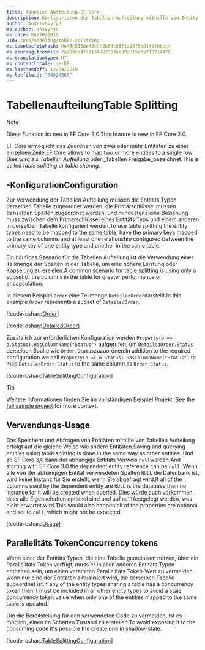 ```yaml
---
title: Tabellen Aufteilung-EF Core
description: Konfigurieren der Tabellen Aufteilung mithilfe von Entity Framework Core
author: AndriySvyryd
ms.author: ansvyryd
ms.date: 04/10/2019
uid: core/modeling/table-splitting
ms.openlocfilehash: 0e48c516de43cdc2b54c56f1a96f5e01f9fbbbc4
ms.sourcegitcommit: 7a709ce4f77134782393aa802df5ab2718714479
ms.translationtype: MT
ms.contentlocale: de-DE
ms.lasthandoff: 12/04/2019
ms.locfileid: "74824560"
---
```

# <a name="table-splitting"></a><span data-ttu-id="9fd43-103">Tabellenaufteilung</span><span class="sxs-lookup"><span data-stu-id="9fd43-103">Table Splitting</span></span>

>[!NOTE]
> <span data-ttu-id="9fd43-104">Diese Funktion ist neu in EF Core 2,0.</span><span class="sxs-lookup"><span data-stu-id="9fd43-104">This feature is new in EF Core 2.0.</span></span>

<span data-ttu-id="9fd43-105">EF Core ermöglicht das Zuordnen von zwei oder mehr Entitäten zu einer einzelnen Zeile.</span><span class="sxs-lookup"><span data-stu-id="9fd43-105">EF Core allows to map two or more entities to a single row.</span></span> <span data-ttu-id="9fd43-106">Dies wird als _Tabellen Aufteilung_ oder _Tabellen Freigabe_bezeichnet.</span><span class="sxs-lookup"><span data-stu-id="9fd43-106">This is called _table splitting_ or _table sharing_.</span></span>

## <a name="configuration"></a><span data-ttu-id="9fd43-107">-Konfiguration</span><span class="sxs-lookup"><span data-stu-id="9fd43-107">Configuration</span></span>

<span data-ttu-id="9fd43-108">Zur Verwendung der Tabellen Aufteilung müssen die Entitäts Typen derselben Tabelle zugeordnet werden, die Primärschlüssel müssen denselben Spalten zugeordnet werden, und mindestens eine Beziehung muss zwischen dem Primärschlüssel eines Entitäts Typs und einem anderen in derselben Tabelle konfiguriert werden.</span><span class="sxs-lookup"><span data-stu-id="9fd43-108">To use table splitting the entity types need to be mapped to the same table, have the primary keys mapped to the same columns and at least one relationship configured between the primary key of one entity type and another in the same table.</span></span>

<span data-ttu-id="9fd43-109">Ein häufiges Szenario für die Tabellen Aufteilung ist die Verwendung einer Teilmenge der Spalten in der Tabelle, um eine höhere Leistung oder Kapselung zu erzielen.</span><span class="sxs-lookup"><span data-stu-id="9fd43-109">A common scenario for table splitting is using only a subset of the columns in the table for greater performance or encapsulation.</span></span>

<span data-ttu-id="9fd43-110">In diesem Beispiel `Order` eine Teilmenge `DetailedOrder`darstellt.</span><span class="sxs-lookup"><span data-stu-id="9fd43-110">In this example `Order` represents a subset of `DetailedOrder`.</span></span>

[!code-csharp[Order](../../../samples/core/Modeling/TableSplitting/Order.cs?name=Order)]

[!code-csharp[DetailedOrder](../../../samples/core/Modeling/TableSplitting/DetailedOrder.cs?name=DetailedOrder)]

<span data-ttu-id="9fd43-111">Zusätzlich zur erforderlichen Konfiguration werden `Property(o => o.Status).HasColumnName("Status")` aufgerufen, um `DetailedOrder.Status` derselben Spalte wie `Order.Status`zuzuordnen.</span><span class="sxs-lookup"><span data-stu-id="9fd43-111">In addition to the required configuration we call `Property(o => o.Status).HasColumnName("Status")` to map `DetailedOrder.Status` to the same column as `Order.Status`.</span></span>

[!code-csharp[TableSplittingConfiguration](../../../samples/core/Modeling/TableSplitting/TableSplittingContext.cs?name=TableSplitting&highlight=3)]

> [!TIP]
> <span data-ttu-id="9fd43-112">Weitere Informationen finden Sie im [vollständigen Beispiel Projekt](https://github.com/aspnet/EntityFramework.Docs/tree/master/samples/core/Modeling/TableSplitting) .</span><span class="sxs-lookup"><span data-stu-id="9fd43-112">See the [full sample project](https://github.com/aspnet/EntityFramework.Docs/tree/master/samples/core/Modeling/TableSplitting) for more context.</span></span>

## <a name="usage"></a><span data-ttu-id="9fd43-113">Verwendungs-</span><span class="sxs-lookup"><span data-stu-id="9fd43-113">Usage</span></span>

<span data-ttu-id="9fd43-114">Das Speichern und Abfragen von Entitäten mithilfe von Tabellen Aufteilung erfolgt auf die gleiche Weise wie andere Entitäten.</span><span class="sxs-lookup"><span data-stu-id="9fd43-114">Saving and querying entities using table splitting is done in the same way as other entities.</span></span> <span data-ttu-id="9fd43-115">Und ab EF Core 3,0 kann der abhängige Entitäts Verweis `null`werden.</span><span class="sxs-lookup"><span data-stu-id="9fd43-115">And starting with EF Core 3.0 the dependent entity reference can be `null`.</span></span> <span data-ttu-id="9fd43-116">Wenn alle von der abhängigen Entität verwendeten Spalten `NULL` die Datenbank ist, wird keine Instanz für Sie erstellt, wenn Sie abgefragt wird.</span><span class="sxs-lookup"><span data-stu-id="9fd43-116">If all of the columns used by the dependent entity are `NULL` is the database then no instance for it will be created when queried.</span></span> <span data-ttu-id="9fd43-117">Dies würde auch vorkommen, dass alle Eigenschaften optional sind und auf `null`festgelegt werden, was nicht erwartet wird.</span><span class="sxs-lookup"><span data-stu-id="9fd43-117">This would also happen all of the properties are optional and set to `null`, which might not be expected.</span></span>

[!code-csharp[Usage](../../../samples/core/Modeling/TableSplitting/Program.cs?name=Usage)]

## <a name="concurrency-tokens"></a><span data-ttu-id="9fd43-118">Parallelitäts Token</span><span class="sxs-lookup"><span data-stu-id="9fd43-118">Concurrency tokens</span></span>

<span data-ttu-id="9fd43-119">Wenn einer der Entitäts Typen, die eine Tabelle gemeinsam nutzen, über ein Parallelitäts Token verfügt, muss er in allen anderen Entitäts Typen enthalten sein, um einen veralteten Parallelitäts Token-Wert zu vermeiden, wenn nur eine der Entitäten aktualisiert wird, die derselben Tabelle zugeordnet ist.</span><span class="sxs-lookup"><span data-stu-id="9fd43-119">If any of the entity types sharing a table has a concurrency token then it must be included in all other entity types to avoid a stale concurrency token value when only one of the entities mapped to the same table is updated.</span></span>

<span data-ttu-id="9fd43-120">Um die Bereitstellung für den verwendeten Code zu vermeiden, ist es möglich, einen im Schatten Zustand zu erstellen.</span><span class="sxs-lookup"><span data-stu-id="9fd43-120">To avoid exposing it to the consuming code it's possible the create one in shadow-state.</span></span>

[!code-csharp[TableSplittingConfiguration](../../../samples/core/Modeling/TableSplitting/TableSplittingContext.cs?name=ConcurrencyToken&highlight=2)]
